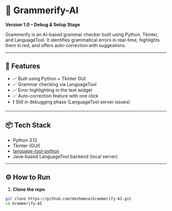 

# 📝 Grammerify-AI

**Version 1.0 – Debug & Setup Stage**

Grammerify is an AI-based grammar checker built using Python, Tkinter, and LanguageTool. It identifies grammatical errors in real-time, highlights them in red, and offers auto-correction with suggestions.

---

## 🚀 Features

- ✅ Built using Python + Tkinter GUI
- ✅ Grammar checking via LanguageTool
- ✅ Error highlighting in the text widget
- ✅ Auto-correction feature with one click
- ❗ Still in debugging phase (LanguageTool server issues)

---

## 📦 Tech Stack

- Python 3.12
- Tkinter (GUI)
- [language-tool-python](https://github.com/jxmorris12/language-tool-python)
- Java-based LanguageTool backend (local server)

---

## ⚙️ How to Run

1. **Clone the repo**

```bash
git clone https://github.com/devhmmza/Grammerify-AI.git
cd Grammerify-AI

